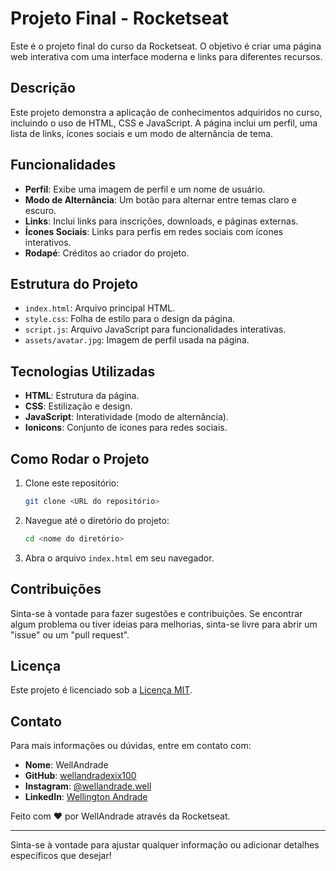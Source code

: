 
# Projeto Final - Rocketseat

Este é o projeto final do curso da Rocketseat. O objetivo é criar uma página web interativa com uma interface moderna e links para diferentes recursos.

## Descrição

Este projeto demonstra a aplicação de conhecimentos adquiridos no curso, incluindo o uso de HTML, CSS e JavaScript. A página inclui um perfil, uma lista de links, ícones sociais e um modo de alternância de tema.

## Funcionalidades

- **Perfil**: Exibe uma imagem de perfil e um nome de usuário.
- **Modo de Alternância**: Um botão para alternar entre temas claro e escuro.
- **Links**: Inclui links para inscrições, downloads, e páginas externas.
- **Ícones Sociais**: Links para perfis em redes sociais com ícones interativos.
- **Rodapé**: Créditos ao criador do projeto.

## Estrutura do Projeto

- `index.html`: Arquivo principal HTML.
- `style.css`: Folha de estilo para o design da página.
- `script.js`: Arquivo JavaScript para funcionalidades interativas.
- `assets/avatar.jpg`: Imagem de perfil usada na página.

## Tecnologias Utilizadas

- **HTML**: Estrutura da página.
- **CSS**: Estilização e design.
- **JavaScript**: Interatividade (modo de alternância).
- **Ionicons**: Conjunto de ícones para redes sociais.

## Como Rodar o Projeto

1. Clone este repositório:

   ```bash
   git clone <URL do repositório>
   ```

2. Navegue até o diretório do projeto:

   ```bash
   cd <nome do diretório>
   ```

3. Abra o arquivo `index.html` em seu navegador.

## Contribuições

Sinta-se à vontade para fazer sugestões e contribuições. Se encontrar algum problema ou tiver ideias para melhorias, sinta-se livre para abrir um "issue" ou um "pull request".

## Licença

Este projeto é licenciado sob a [Licença MIT](LICENSE).

## Contato

Para mais informações ou dúvidas, entre em contato com:

- **Nome**: WellAndrade
- **GitHub**: [wellandradexix100](https://github.com/wellandradexix100)
- **Instagram**: [@wellandrade.well](https://instagram.com/wellandrade.well)
- **LinkedIn**: [Wellington Andrade](https://www.linkedin.com/in/wellington-andrade-2b48a8238/)

Feito com ♥ por WellAndrade através da Rocketseat.

---

Sinta-se à vontade para ajustar qualquer informação ou adicionar detalhes específicos que desejar!
